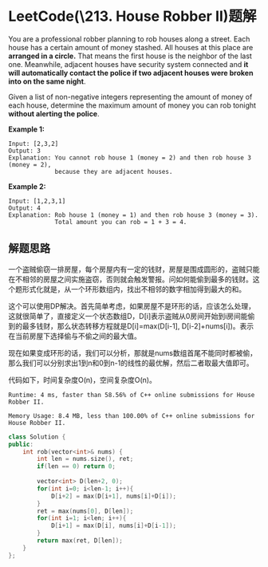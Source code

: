 # LeetCode(\213. House Robber II)题解

You are a professional robber planning to rob houses along a street. Each house has a certain amount of money stashed. All houses at this place are **arranged in a circle.** That means the first house is the neighbor of the last one. Meanwhile, adjacent houses have security system connected and **it will automatically contact the police if two adjacent houses were broken into on the same night**.

Given a list of non-negative integers representing the amount of money of each house, determine the maximum amount of money you can rob tonight **without alerting the police**.

**Example 1:**

```
Input: [2,3,2]
Output: 3
Explanation: You cannot rob house 1 (money = 2) and then rob house 3 (money = 2),
             because they are adjacent houses.
```

**Example 2:**

```
Input: [1,2,3,1]
Output: 4
Explanation: Rob house 1 (money = 1) and then rob house 3 (money = 3).
             Total amount you can rob = 1 + 3 = 4.
```

## 解题思路

一个盗贼偷窃一排房屋，每个房屋内有一定的钱财，房屋是围成圆形的，盗贼只能在不相邻的房屋之间实施盗窃，否则就会触发警报。问如何能偷到最多的钱财。这个题形式化就是，从一个环形数组内，找出不相邻的数字相加得到最大的和。

这个可以使用DP解决。首先简单考虑，如果房屋不是环形的话，应该怎么处理，这就很简单了，直接定义一个状态数组D，D[i]表示盗贼从0房间开始到i房间能偷到的最多钱财，那么状态转移方程就是D[i]=max(D[i-1], D[i-2]+nums[i])。表示在当前房屋下选择偷与不偷之间的最大值。

现在如果变成环形的话，我们可以分析，那就是nums数组首尾不能同时都被偷，那么我们可以分别求出1到n和0到n-1的线性的最优解，然后二者取最大值即可。

代码如下，时间复杂度O(n)，空间复杂度O(n)。

`Runtime: 4 ms, faster than 58.56% of C++ online submissions for House Robber II.`

`Memory Usage: 8.4 MB, less than 100.00% of C++ online submissions for House Robber II.`

```c++
class Solution {
public:
    int rob(vector<int>& nums) {
        int len = nums.size(), ret;
        if(len == 0) return 0;
        
        vector<int> D(len+2, 0);
        for(int i=0; i<len-1; i++){
            D[i+2] = max(D[i+1], nums[i]+D[i]);
        }
        ret = max(nums[0], D[len]);
        for(int i=1; i<len; i++){
            D[i+1] = max(D[i], nums[i]+D[i-1]);
        }
        return max(ret, D[len]);
    }
};
```


